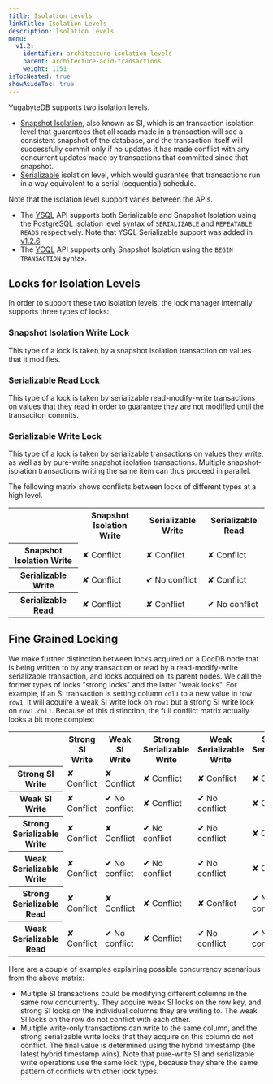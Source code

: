 ```yaml
---
title: Isolation Levels
linkTitle: Isolation Levels
description: Isolation Levels
menu:
  v1.2:
    identifier: architecture-isolation-levels
    parent: architecture-acid-transactions
    weight: 1151
isTocNested: true
showAsideToc: true
---
```


YugabyteDB supports two isolation levels.

- [Snapshot Isolation](https://en.wikipedia.org/wiki/Snapshot_isolation), also known as SI, which is an transaction isolation level that guarantees that all reads made in a transaction will see a consistent snapshot of the database, and the transaction itself will successfully commit only if no updates it has made conflict with any concurrent updates made by transactions that committed since that snapshot. 
- [Serializable](https://en.wikipedia.org/wiki/Isolation_(database_systems)#Serializable) isolation level, which would guarantee that transactions run in a way equivalent to a serial (sequential) schedule.

Note that the isolation level support varies between the APIs.

- The [YSQL](../../../api/ysql/) API supports both Serializable and Snapshot Isolation using the PostgreSQL isolation level syntax of `SERIALIZABLE` and `REPEATABLE READS` respectively. Note that YSQL Serializable support was added in [v1.2.6](../../../releases/v1.2.6/).
- The [YCQL](../../../api/ycql//dml_transaction/) API supports only Snapshot Isolation using the `BEGIN TRANSACTION` syntax.


## Locks for Isolation Levels

In order to support these two isolation levels, the lock manager internally supports three types
of locks:

### Snapshot Isolation Write Lock 

This type of a lock is taken by a snapshot isolation transaction on values that it modifies.

### Serializable Read Lock 

This type of a lock is taken by serializable read-modify-write transactions on values that they read in order to guarantee they are not modified until the transaciton commits.

### Serializable Write Lock

This type of a lock is taken by serializable transactions on values they write, as well as by pure-write snapshot isolation transactions. Multiple snapshot-isolation transactions writing the same item can thus proceed in parallel.

The following matrix shows conflicts between locks of different types at a high level.

<table>
  <tbody>
    <tr>
      <th></th>
      <th>Snapshot Isolation Write</th>
      <th>Serializable Write</th>
      <th>Serializable Read</th>
    </tr>
    <tr>
      <th>Snapshot Isolation Write</th>
      <td class="txn-conflict">&#x2718; Conflict</td>
      <td class="txn-conflict">&#x2718; Conflict</td>
      <td class="txn-conflict">&#x2718; Conflict</td>
    </tr>
    <tr>
      <th>Serializable Write</th>
      <td class="txn-conflict">&#x2718; Conflict</td>
      <td>&#x2714; No conflict</td>
      <td class="txn-conflict">&#x2718; Conflict</td>
    </tr>
    <tr>
      <th>Serializable Read</th>
      <td class="txn-conflict">&#x2718; Conflict</td>
      <td class="txn-conflict">&#x2718; Conflict</td>
      <td>&#x2714; No conflict</td>
    </tr>
  </tbody>
</table>


## Fine Grained Locking

We make further distinction between locks acquired on a DocDB node that is being written to by any
transaction or read by a read-modify-write serializable transaction, and locks acquired on its
parent nodes. We call the former types of locks "strong locks" and the latter "weak locks". For
example, if an SI transaction is setting column `col1` to a new value in row `row1`, it will
acquiire a weak SI write lock on `row1` but a strong SI write lock on `row1.col1`. Because of this
distinction, the full conflict matrix actually looks a bit more complex:

<table>
  <tbody>
    <tr>
      <th></th>
      <th>Strong SI Write</th>
      <th>Weak SI Write</th>
      <th>Strong Serializable Write</th>
      <th>Weak Serializable Write</th>
      <th>Strong Serializable Read</th>
      <th>Weak Serializable Read</th>
    </tr>
    <tr>
      <th>Strong SI Write</th>
      <td class="txn-conflict">&#x2718; Conflict</td>
      <td class="txn-conflict">&#x2718; Conflict</td>
      <td class="txn-conflict">&#x2718; Conflict</td>
      <td class="txn-conflict">&#x2718; Conflict</td>
      <td class="txn-conflict">&#x2718; Conflict</td>
      <td class="txn-conflict">&#x2718; Conflict</td>
    </tr>
    <tr>
      <th>Weak SI Write</th>
      <td class="txn-conflict">&#x2718; Conflict</td>
      <td>&#x2714; No conflict</td>
      <td class="txn-conflict">&#x2718; Conflict</td>
      <td>&#x2714; No conflict</td>
      <td class="txn-conflict">&#x2718; Conflict</td>
      <td>&#x2714; No conflict</td>
    </tr>
    <tr>
      <th>Strong Serializable Write</th>
      <td class="txn-conflict">&#x2718; Conflict</td>
      <td class="txn-conflict">&#x2718; Conflict</td>
      <td>&#x2714; No conflict</td>
      <td>&#x2714; No conflict</td>
      <td class="txn-conflict">&#x2718; Conflict</td>
      <td class="txn-conflict">&#x2718; Conflict</td>
    </tr>
    <tr>
      <th>Weak Serializable Write</th>
      <td class="txn-conflict">&#x2718; Conflict</td>
      <td>&#x2714; No conflict</td>
      <td>&#x2714; No conflict</td>
      <td>&#x2714; No conflict</td>
      <td class="txn-conflict">&#x2718; Conflict</td>
      <td>&#x2714; No conflict</td>
    </tr>
    <tr>
      <th>Strong Serializable Read</th>
      <td class="txn-conflict">&#x2718; Conflict</td>
      <td class="txn-conflict">&#x2718; Conflict</td>
      <td class="txn-conflict">&#x2718; Conflict</td>
      <td class="txn-conflict">&#x2718; Conflict</td>
      <td>&#x2714; No conflict</td>
      <td>&#x2714; No conflict</td>
    </tr>
    <tr>
      <th>Weak Serializable Read</th>
      <td class="txn-conflict">&#x2718; Conflict</td>
      <td>&#x2714; No conflict</td>
      <td class="txn-conflict">&#x2718; Conflict</td>
      <td>&#x2714; No conflict</td>
      <td>&#x2714; No conflict</td>
      <td>&#x2714; No conflict</td>
    </tr>
  </tbody>
</table>

Here are a couple of examples explaining possible concurrency scenarious from the above matrix:

  - Multiple SI transactions could be modifying different columns in the same row concurrently. They
    acquire weak SI locks on the row key, and  strong SI locks on the individual columns they are
    writing to. The weak SI locks on the row do not conflict with each other.
  - Multiple write-only transactions can write to the same column, and the strong serializable write
    locks that they acquire on this column do not conflict. The final value is determined using the
    hybrid timestamp (the latest hybrid timestamp wins). Note that pure-write SI and serializable
    write operations use the same lock type, because they share the same pattern of conflicts with
    other lock types.
